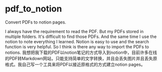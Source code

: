 # pdf_to_notion
Convert PDFs to notion pages.

I always have the requirement to read the PDF. But my PDFs stored in multiple folders. It's difficult to find those PDFs. And the same time I use the notion to note everything I learned. Notion is easy to use and the search function is very helpful. So I think is there any way to import the PDFs to notions.
我想把我下载的PDF以notion笔记的方式导入到notion中，目前许多在线的PDF转Markdown网站，只能支持简单的文字转换，并且会丢失图片并且丢失原格式。我自己写一个工具来将PDF以接近原格式的方式建立notion pages。

